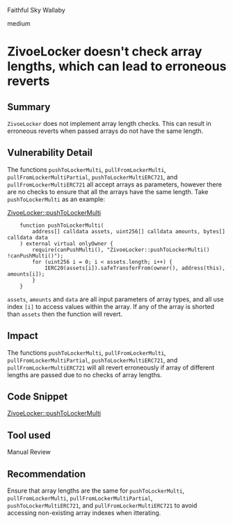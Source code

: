 Faithful Sky Wallaby

medium

# ZivoeLocker doesn't check array lengths, which can lead to erroneous reverts

## Summary

`ZivoeLocker` does not implement array length checks. This can result in erroneous reverts when passed arrays do not have the same length.

## Vulnerability Detail

The functions `pushToLockerMulti`, `pullFromLockerMulti`, `pullFromLockerMultiPartial`, `pushToLockerMultiERC721`, and `pullFromLockerMultiERC721` all accept arrays as parameters, however there are no checks to ensure that all the arrays have the same length. Take `pushToLockerMulti` as an example:

[ZivoeLocker::pushToLockerMulti](https://github.com/sherlock-audit/2024-03-zivoe/blob/main/zivoe-core-foundry/src/ZivoeLocker.sol#L99-L106)
```solidity
    function pushToLockerMulti(
        address[] calldata assets, uint256[] calldata amounts, bytes[] calldata data
    ) external virtual onlyOwner {
        require(canPushMulti(), "ZivoeLocker::pushToLockerMulti() !canPushMulti()");
        for (uint256 i = 0; i < assets.length; i++) {
            IERC20(assets[i]).safeTransferFrom(owner(), address(this), amounts[i]);
        }
    }
```
`assets`, `amounts` and `data` are all input parameters of array types, and all use index `[i]` to access values within the array. If any of the array is shorted than `assets` then the function will revert.

## Impact

The functions `pushToLockerMulti`, `pullFromLockerMulti`, `pullFromLockerMultiPartial`, `pushToLockerMultiERC721`, and `pullFromLockerMultiERC721` will all revert erroneously if array of different lengths are passed due to no checks of array lengths.

## Code Snippet

[ZivoeLocker::pushToLockerMulti](https://github.com/sherlock-audit/2024-03-zivoe/blob/main/zivoe-core-foundry/src/ZivoeLocker.sol#L99-L106)

## Tool used

Manual Review

## Recommendation

Ensure that array lengths are the same for `pushToLockerMulti`, `pullFromLockerMulti`, `pullFromLockerMultiPartial`, `pushToLockerMultiERC721`, and `pullFromLockerMultiERC721` to avoid accessing non-existing array indexes when itterating.
